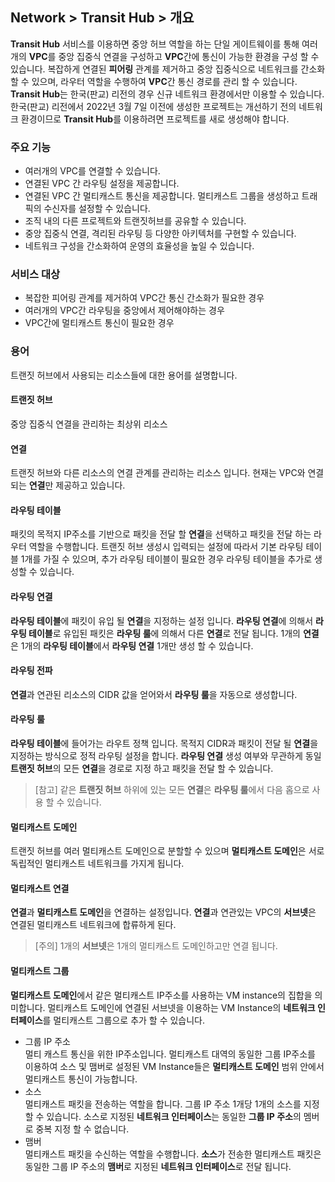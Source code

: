 ## Network > Transit Hub > 개요

**Transit Hub** 서비스를 이용하면 중앙 허브 역할을 하는 단일 게이트웨이를 통해 여러개의 **VPC**를 중앙 집중식 연결을 구성하고 **VPC**간에 통신이 가능한 환경을 구성 할 수 있습니다. 복잡하게 연결된 **피어링** 관계를 제거하고 중앙 집중식으로 네트워크를 간소화 할 수 있으며, 라우터 역할을 수행하여 **VPC**간 통신 경로를 관리 할 수 있습니다. </br>
**Transit Hub**는 한국(판교) 리전의 경우 신규 네트워크 환경에서만 이용할 수 있습니다. 한국(판교) 리전에서 2022년 3월 7일 이전에 생성한 프로젝트는 개선하기 전의 네트워크 환경이므로 **Transit Hub**를 이용하려면 프로젝트를 새로 생성해야 합니다.

### 주요 기능

* 여러개의 VPC를 연결할 수 있습니다.
* 연결된 VPC 간 라우팅 설정을 제공합니다.
* 연결된 VPC 간 멀티캐스트 통신을 제공합니다. 멀티캐스트 그룹을 생성하고 트래픽의 수신자를 설정할 수 있습니다.
* 조직 내의 다른 프로젝트와 트랜짓허브를 공유할 수 있습니다.
* 중앙 집중식 연결, 격리된 라우팅 등 다양한 아키텍처를 구현할 수 있습니다.
* 네트워크 구성을 간소화하여 운영의 효율성을 높일 수 있습니다.

### 서비스 대상

* 복잡한 피어링 관계를 제거하여 VPC간 통신 간소화가 필요한 경우
* 여러개의 VPC간 라우팅을 중앙에서 제어해야하는 경우
* VPC간에 멀티캐스트 통신이 필요한 경우

### 용어
트랜짓 허브에서 사용되는 리소스들에 대한 용어를 설명합니다.
#### 트랜짓 허브
중앙 집중식 연결을 관리하는 최상위 리소스
#### 연결
트랜짓 허브와 다른 리소스의 연결 관계를 관리하는 리소스 입니다. 현재는 VPC와 연결되는 **연결**만 제공하고 있습니다.
#### 라우팅 테이블
패킷의 목적지 IP주소를 기반으로 패킷을 전달 할 **연결**을 선택하고 패킷을 전달 하는 라우터 역할을 수행합니다. 트랜짓 허브 생성시 입력되는 설정에 따라서 기본 라우팅 테이블 1개를 가질 수 있으며, 추가 라우팅 테이블이 필요한 경우 라우팅 테이블을 추가로 생성할 수 있습니다. 
#### 라우팅 연결
**라우팅 테이블**에 패킷이 유입 될 **연결**을 지정하는 설정 입니다. **라우팅 연결**에 의해서 **라우팅 테이블**로 유입된 패킷은 **라우팅 룰**에 의해서 다른 **연결**로 전달 됩니다. 1개의 **연결**은 1개의 **라우팅 테이블**에서 **라우팅 연결** 1개만 생성 할 수 있습니다. 
#### 라우팅 전파
**연결**과 연관된 리소스의 CIDR 값을 얻어와서 **라우팅 룰**을 자동으로 생성합니다.
#### 라우팅 룰
**라우팅 테이블**에 들어가는 라우트 정책 입니다. 목적지 CIDR과 패킷이 전달 될 **연결**을 지정하는 방식으로 정적 라우팅 설정을 합니다. **라우팅 연결** 생성 여부와 무관하게 동일 **트랜짓 허브**의 모든 **연결**을 경로로 지정 하고 패킷을 전달 할 수 있습니다.
> [참고] 같은 **트랜짓 허브** 하위에 있는 모든 **연결**은 **라우팅 룰**에서 다음 홉으로 사용 할 수 있습니다.
#### 멀티캐스트 도메인
트랜짓 허브를 여러 멀티캐스트 도메인으로 분할할 수 있으며 **멀티캐스트 도메인**은 서로 독립적인 멀티캐스트 네트워크를 가지게 됩니다.
#### 멀티캐스트 연결
**연결**과 **멀티캐스트 도메인**을 연결하는 설정입니다. **연결**과 연관있는 VPC의 **서브넷**은 연결된 멀티캐스트 네트워크에 합류하게 된다.
> [주의] 1개의 **서브넷**은 1개의 멀티캐스트 도메인하고만 연결 됩니다.
#### 멀티캐스트 그룹
**멀티캐스트 도메인**에서 같은 멀티캐스트 IP주소를 사용하는 VM instance의 집합을 의미합니다. 멀티캐스트 도메인에 연결된 서브넷을 이용하는 VM Instance의 **네트워크 인터페이스**를 멀티캐스트 그룹으로 추가 할 수 있습니다.
* 그룹 IP 주소<br>
멀티 캐스트 통신을 위한 IP주소입니다. 멀티캐스트 대역의 동일한 그룹 IP주소를 이용하여 소스 및 맴버로 설정된 VM Instance들은 **멀티캐스트 도메인** 범위 안에서 멀티캐스트 통신이 가능합니다.
* 소스<br>
멀티캐스트 패킷을 전송하는 역할을 합니다. 그룹 IP 주소 1개당 1개의 소스를 지정할 수 있습니다. 소스로 지정된 **네트워크 인터페이스**는 동일한 **그룹 IP 주소**의 멤버로 중복 지정 할 수 없습니다.
* 맴버<br>
멀티캐스트 패킷을 수신하는 역할을 수행합니다. **소스**가 전송한 멀티캐스트 패킷은 동일한 그룹 IP 주소의 **맴버**로 지정된 **네트워크 인터페이스**로 전달 됩니다. 
